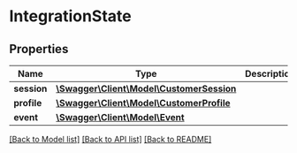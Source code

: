 # IntegrationState

## Properties
Name | Type | Description | Notes
------------ | ------------- | ------------- | -------------
**session** | [**\Swagger\Client\Model\CustomerSession**](CustomerSession.md) |  | 
**profile** | [**\Swagger\Client\Model\CustomerProfile**](CustomerProfile.md) |  | 
**event** | [**\Swagger\Client\Model\Event**](Event.md) |  | 

[[Back to Model list]](../README.md#documentation-for-models) [[Back to API list]](../README.md#documentation-for-api-endpoints) [[Back to README]](../README.md)



